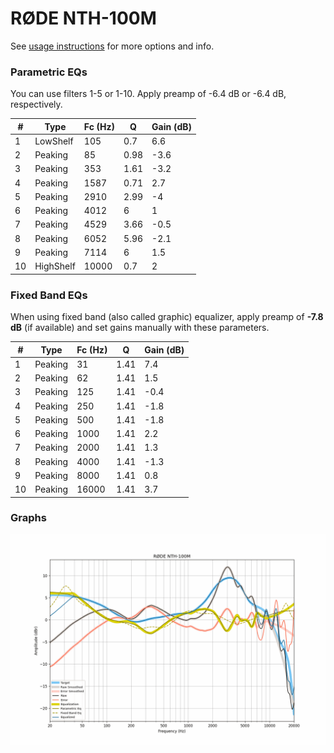 # RØDE NTH-100M
See [usage instructions](https://github.com/jaakkopasanen/AutoEq#usage) for more options and info.

### Parametric EQs
You can use filters 1-5 or 1-10. Apply preamp of -6.4 dB or -6.4 dB, respectively.

|   # | Type      |   Fc (Hz) |    Q |   Gain (dB) |
|-----|-----------|-----------|------|-------------|
|   1 | LowShelf  |       105 | 0.7  |         6.6 |
|   2 | Peaking   |        85 | 0.98 |        -3.6 |
|   3 | Peaking   |       353 | 1.61 |        -3.2 |
|   4 | Peaking   |      1587 | 0.71 |         2.7 |
|   5 | Peaking   |      2910 | 2.99 |        -4   |
|   6 | Peaking   |      4012 | 6    |         1   |
|   7 | Peaking   |      4529 | 3.66 |        -0.5 |
|   8 | Peaking   |      6052 | 5.96 |        -2.1 |
|   9 | Peaking   |      7114 | 6    |         1.5 |
|  10 | HighShelf |     10000 | 0.7  |         2   |

### Fixed Band EQs
When using fixed band (also called graphic) equalizer, apply preamp of **-7.8 dB** (if available) and set gains manually with these parameters.

|   # | Type    |   Fc (Hz) |    Q |   Gain (dB) |
|-----|---------|-----------|------|-------------|
|   1 | Peaking |        31 | 1.41 |         7.4 |
|   2 | Peaking |        62 | 1.41 |         1.5 |
|   3 | Peaking |       125 | 1.41 |        -0.4 |
|   4 | Peaking |       250 | 1.41 |        -1.8 |
|   5 | Peaking |       500 | 1.41 |        -1.8 |
|   6 | Peaking |      1000 | 1.41 |         2.2 |
|   7 | Peaking |      2000 | 1.41 |         1.3 |
|   8 | Peaking |      4000 | 1.41 |        -1.3 |
|   9 | Peaking |      8000 | 1.41 |         0.8 |
|  10 | Peaking |     16000 | 1.41 |         3.7 |

### Graphs
![](./R%C3%98DE%20NTH-100M.png)
